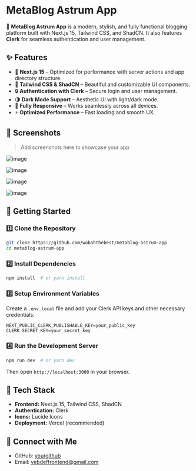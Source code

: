 # MetaBlog Astrum App

🚀 **MetaBlog Astrum App** is a modern, stylish, and fully functional blogging platform built with Next.js 15, Tailwind CSS, and ShadCN. It also features **Clerk** for seamless authentication and user management.

## ✨ Features

- 📝 **Next.js 15** – Optimized for performance with server actions and app directory structure.
- 🎨 **Tailwind CSS & ShadCN** – Beautiful and customizable UI components.
- 🔒 **Authentication with Clerk** – Secure login and user management.
- 🌗 **Dark Mode Support** – Aesthetic UI with light/dark mode.
- 📱 **Fully Responsive** – Works seamlessly across all devices.
- ⚡ **Optimized Performance** – Fast loading and smooth UX.

## 📸 Screenshots

> Add screenshots here to showcase your app

![image](https://github.com/user-attachments/assets/9e776cfb-b20e-4766-ad15-cae9246d98e0)

![image](https://github.com/user-attachments/assets/bdc0ffc8-d34f-466b-bfd7-38f0dace8389)

![image](https://github.com/user-attachments/assets/c64657f2-9b11-4b66-9a17-33683dd22e47)

![image](https://github.com/user-attachments/assets/b92c737b-3f44-4464-90aa-4d8b11e2f2fd)

## 🚀 Getting Started

### 1️⃣ Clone the Repository

```bash
git clone https://github.com/wobahthebest/metablog-astrum-app
cd metablog-astrum-app
```

### 2️⃣ Install Dependencies

```bash
npm install  # or yarn install
```

### 3️⃣ Setup Environment Variables

Create a `.env.local` file and add your Clerk API keys and other necessary credentials:

```env
NEXT_PUBLIC_CLERK_PUBLISHABLE_KEY=your_public_key
CLERK_SECRET_KEY=your_secret_key
```

### 4️⃣ Run the Development Server

```bash
npm run dev  # or yarn dev
```

Then open `http://localhost:3000` in your browser.

## 🎨 Tech Stack

- **Frontend:** Next.js 15, Tailwind CSS, ShadCN
- **Authentication:** Clerk
- **Icons:** Lucide Icons
- **Deployment:** Vercel (recommended)

## 💌 Connect with Me

- GitHub: [yourgithub](https://github.com/wobahthebest)
- Email: vebdeffrontend@gmail.com
